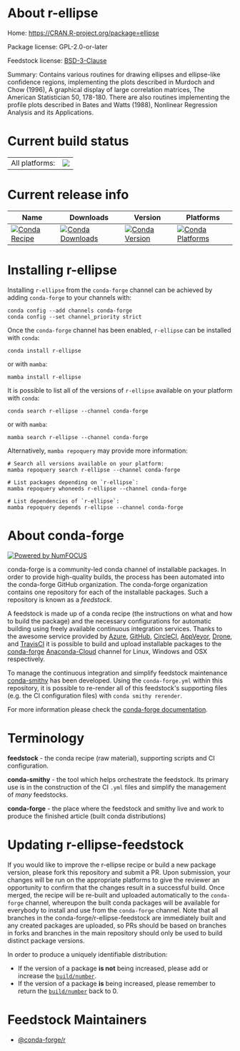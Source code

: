 About r-ellipse
===============

Home: https://CRAN.R-project.org/package=ellipse

Package license: GPL-2.0-or-later

Feedstock license: [BSD-3-Clause](https://github.com/conda-forge/r-ellipse-feedstock/blob/main/LICENSE.txt)

Summary: Contains various routines for drawing ellipses and ellipse-like confidence regions, implementing the plots described in Murdoch and Chow (1996), A graphical display of large correlation matrices, The American Statistician 50, 178-180. There are also routines implementing the profile plots described in Bates and Watts (1988), Nonlinear Regression Analysis and its Applications.

Current build status
====================


<table><tr><td>All platforms:</td>
    <td>
      <a href="https://dev.azure.com/conda-forge/feedstock-builds/_build/latest?definitionId=1103&branchName=main">
        <img src="https://dev.azure.com/conda-forge/feedstock-builds/_apis/build/status/r-ellipse-feedstock?branchName=main">
      </a>
    </td>
  </tr>
</table>

Current release info
====================

| Name | Downloads | Version | Platforms |
| --- | --- | --- | --- |
| [![Conda Recipe](https://img.shields.io/badge/recipe-r--ellipse-green.svg)](https://anaconda.org/conda-forge/r-ellipse) | [![Conda Downloads](https://img.shields.io/conda/dn/conda-forge/r-ellipse.svg)](https://anaconda.org/conda-forge/r-ellipse) | [![Conda Version](https://img.shields.io/conda/vn/conda-forge/r-ellipse.svg)](https://anaconda.org/conda-forge/r-ellipse) | [![Conda Platforms](https://img.shields.io/conda/pn/conda-forge/r-ellipse.svg)](https://anaconda.org/conda-forge/r-ellipse) |

Installing r-ellipse
====================

Installing `r-ellipse` from the `conda-forge` channel can be achieved by adding `conda-forge` to your channels with:

```
conda config --add channels conda-forge
conda config --set channel_priority strict
```

Once the `conda-forge` channel has been enabled, `r-ellipse` can be installed with `conda`:

```
conda install r-ellipse
```

or with `mamba`:

```
mamba install r-ellipse
```

It is possible to list all of the versions of `r-ellipse` available on your platform with `conda`:

```
conda search r-ellipse --channel conda-forge
```

or with `mamba`:

```
mamba search r-ellipse --channel conda-forge
```

Alternatively, `mamba repoquery` may provide more information:

```
# Search all versions available on your platform:
mamba repoquery search r-ellipse --channel conda-forge

# List packages depending on `r-ellipse`:
mamba repoquery whoneeds r-ellipse --channel conda-forge

# List dependencies of `r-ellipse`:
mamba repoquery depends r-ellipse --channel conda-forge
```


About conda-forge
=================

[![Powered by
NumFOCUS](https://img.shields.io/badge/powered%20by-NumFOCUS-orange.svg?style=flat&colorA=E1523D&colorB=007D8A)](https://numfocus.org)

conda-forge is a community-led conda channel of installable packages.
In order to provide high-quality builds, the process has been automated into the
conda-forge GitHub organization. The conda-forge organization contains one repository
for each of the installable packages. Such a repository is known as a *feedstock*.

A feedstock is made up of a conda recipe (the instructions on what and how to build
the package) and the necessary configurations for automatic building using freely
available continuous integration services. Thanks to the awesome service provided by
[Azure](https://azure.microsoft.com/en-us/services/devops/), [GitHub](https://github.com/),
[CircleCI](https://circleci.com/), [AppVeyor](https://www.appveyor.com/),
[Drone](https://cloud.drone.io/welcome), and [TravisCI](https://travis-ci.com/)
it is possible to build and upload installable packages to the
[conda-forge](https://anaconda.org/conda-forge) [Anaconda-Cloud](https://anaconda.org/)
channel for Linux, Windows and OSX respectively.

To manage the continuous integration and simplify feedstock maintenance
[conda-smithy](https://github.com/conda-forge/conda-smithy) has been developed.
Using the ``conda-forge.yml`` within this repository, it is possible to re-render all of
this feedstock's supporting files (e.g. the CI configuration files) with ``conda smithy rerender``.

For more information please check the [conda-forge documentation](https://conda-forge.org/docs/).

Terminology
===========

**feedstock** - the conda recipe (raw material), supporting scripts and CI configuration.

**conda-smithy** - the tool which helps orchestrate the feedstock.
                   Its primary use is in the construction of the CI ``.yml`` files
                   and simplify the management of *many* feedstocks.

**conda-forge** - the place where the feedstock and smithy live and work to
                  produce the finished article (built conda distributions)


Updating r-ellipse-feedstock
============================

If you would like to improve the r-ellipse recipe or build a new
package version, please fork this repository and submit a PR. Upon submission,
your changes will be run on the appropriate platforms to give the reviewer an
opportunity to confirm that the changes result in a successful build. Once
merged, the recipe will be re-built and uploaded automatically to the
`conda-forge` channel, whereupon the built conda packages will be available for
everybody to install and use from the `conda-forge` channel.
Note that all branches in the conda-forge/r-ellipse-feedstock are
immediately built and any created packages are uploaded, so PRs should be based
on branches in forks and branches in the main repository should only be used to
build distinct package versions.

In order to produce a uniquely identifiable distribution:
 * If the version of a package **is not** being increased, please add or increase
   the [``build/number``](https://docs.conda.io/projects/conda-build/en/latest/resources/define-metadata.html#build-number-and-string).
 * If the version of a package **is** being increased, please remember to return
   the [``build/number``](https://docs.conda.io/projects/conda-build/en/latest/resources/define-metadata.html#build-number-and-string)
   back to 0.

Feedstock Maintainers
=====================

* [@conda-forge/r](https://github.com/conda-forge/r/)

